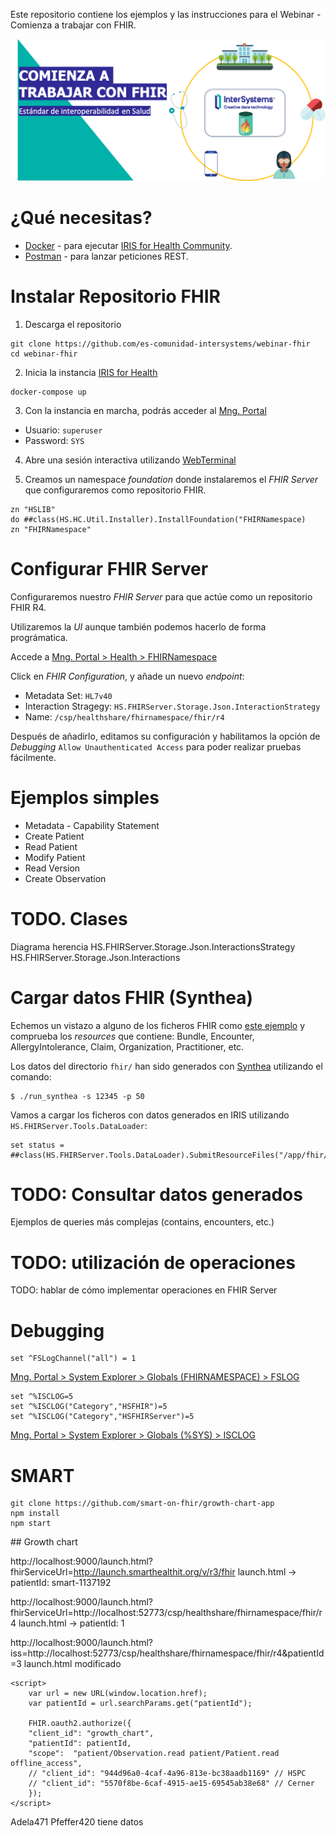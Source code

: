 
Este repositorio contiene los ejemplos y las instrucciones para el Webinar - Comienza a trabajar con FHIR. 

<img src="img/webinar-fhir.png">

# ¿Qué necesitas?
* [Docker](https://www.docker.com/products/docker-desktop) - para ejecutar [IRIS for Health Community](https://www.intersystems.com/products/intersystems-iris-for-health/).
* [Postman](https://www.postman.com/downloads/) - para lanzar peticiones REST.

# Instalar Repositorio FHIR
1. Descarga el repositorio
```shell
git clone https://github.com/es-comunidad-intersystems/webinar-fhir
cd webinar-fhir
```

2. Inicia la instancia [IRIS for Health](https://www.intersystems.com/products/intersystems-iris-for-health/)
```shell
docker-compose up
```

3. Con la instancia en marcha, podrás acceder al [Mng. Portal](http://localhost:52773/csp/sys/UtilHome.csp)
* Usuario: `superuser`
* Password: `SYS`

4. Abre una sesión interactiva utilizando [WebTerminal](http://localhost:52773/terminal/)

5. Creamos un namespace *foundation* donde instalaremos el *FHIR Server* que configuraremos como repositorio FHIR.
```objectscript
zn "HSLIB"
do ##class(HS.HC.Util.Installer).InstallFoundation("FHIRNamespace)
zn "FHIRNamespace"
```

# Configurar FHIR Server
Configuraremos nuestro *FHIR Server* para que actúe como un repositorio FHIR R4.

Utilizaremos la *UI* aunque también podemos hacerlo de forma prográmatica.

Accede a [Mng. Portal > Health > FHIRNamespace](http://localhost:52773/csp/healthshare/fhirnamespace/HS.HC.UI.Home.cls)

Click en *FHIR Configuration*, y añade un nuevo *endpoint*:
* Metadata Set: `HL7v40`
* Interaction Stragegy: `HS.FHIRServer.Storage.Json.InteractionStrategy`
* Name: `/csp/healthshare/fhirnamespace/fhir/r4`

Después de añadirlo, editamos su configuración y habilitamos la opción de *Debugging* `Allow Unauthenticated Access` para poder realizar pruebas fácilmente.

# Ejemplos simples
* Metadata - Capability Statement
* Create Patient
* Read Patient
* Modify Patient
* Read Version
* Create Observation

# TODO. Clases
Diagrama herencia
HS.FHIRServer.Storage.Json.InteractionsStrategy
HS.FHIRServer.Storage.Json.Interactions

# Cargar datos FHIR (Synthea)
Echemos un vistazo a alguno de los ficheros FHIR como [este ejemplo](fhir/Alecia465_Hills818_4c93d4af-e649-4646-8c28-6d4f14c489b3.json) y comprueba los *resources* que contiene: Bundle, Encounter, AllergyIntolerance, Claim, Organization, Practitioner, etc.

Los datos del directorio `fhir/` han sido generados con [Synthea](https://github.com/synthetichealth/synthea) utilizando el comando:
```console
$ ./run_synthea -s 12345 -p 50
```

Vamos a cargar los ficheros con datos generados en IRIS utilizando `HS.FHIRServer.Tools.DataLoader`:
```
set status = ##class(HS.FHIRServer.Tools.DataLoader).SubmitResourceFiles("/app/fhir/","FHIRServer","/csp/healthshare/fhirnamespace/fhir/r4")
```

# TODO: Consultar datos generados
Ejemplos de queries más complejas (contains, encounters, etc.)


# TODO: utilización de operaciones
TODO: hablar de cómo implementar operaciones en FHIR Server

# Debugging
```objectscript
set ^FSLogChannel("all") = 1
```

[Mng. Portal > System Explorer > Globals (FHIRNAMESPACE) > FSLOG](http://localhost:52773/csp/sys/exp/UtilExpGlobalView.csp?$ID2=FSLOG&$NAMESPACE=FHIRNAMESPACE)


```objectscript
set ^%ISCLOG=5 
set ^%ISCLOG("Category","HSFHIR")=5 
set ^%ISCLOG("Category","HSFHIRServer")=5
```

[Mng. Portal > System Explorer > Globals (%SYS) > ISCLOG](http://localhost:52773/csp/sys/exp/UtilExpGlobalView.csp?$ID2=ISCLOG&$NAMESPACE=%SYS)


# SMART
```
git clone https://github.com/smart-on-fhir/growth-chart-app
npm install
npm start
```

## Growth chart

http://localhost:9000/launch.html?fhirServiceUrl=http://launch.smarthealthit.org/v/r3/fhir
launch.html -> patientId: smart-1137192

http://localhost:9000/launch.html?fhirServiceUrl=http://localhost:52773/csp/healthshare/fhirnamespace/fhir/r4
launch.html -> patientId: 1

http://localhost:9000/launch.html?iss=http://localhost:52773/csp/healthshare/fhirnamespace/fhir/r4&patientId=3
launch.html modificado

```
<script>
    var url = new URL(window.location.href);
    var patientId = url.searchParams.get("patientId");
    
    FHIR.oauth2.authorize({
    "client_id": "growth_chart",
    "patientId": patientId,
    "scope":  "patient/Observation.read patient/Patient.read offline_access",
    // "client_id": "944d96a0-4caf-4a96-813e-bc38aadb1169" // HSPC
    // "client_id": "5570f8be-6caf-4915-ae15-69545ab38e68" // Cerner
    });
</script>
```
Adela471 Pfeffer420 tiene datos
